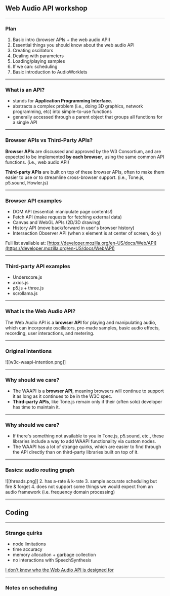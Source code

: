 ## Web Audio API workshop

---

### Plan

1. Basic intro (browser APIs + the web audio API)
2. Essential things you should know about the web audio API
3. Creating oscillators
4. Dealing with parameters
5. Loading/playing samples
6. If we can: scheduling
7. Basic introduction to AudioWorklets

---

### What is an API?

- stands for **Application Programming Interface.**
- abstracts a complex problem (i.e., doing 3D graphics, network programming, etc) into simple-to-use functions
- generally accessed through a parent object that groups all functions for a single API

---

### Browser APIs vs Third-Party APIs?

**Browser APIs** are discussed and approved by the W3 Consortium, and are expected to be implemented **by each browser**, using the same common API functions. (i.e., web audio API)

**Third-party APIs** are built on top of these browser APIs, often to make them easier to use or to streamline cross-browser support. (i.e., Tone.js, p5.sound, Howler.js)

---

### Browser API examples

- DOM API (essential: manipulate page contents!)
- Fetch API (make requests for fetching external data)
- Canvas and WebGL APIs (2D/3D drawing)
- History API (move back/forward in user's browser history)
- Intersection Observer API (when x element is at center of screen, do y)

Full list available at: [https://developer.mozilla.org/en-US/docs/Web/API](https://developer.mozilla.org/en-US/docs/Web/API)

---

### Third-party API examples

- Underscore.js
- axios.js
- p5.js + three.js
- scrollama.js

---

### What is the Web Audio API?

The Web Audio API is a **browser API** for playing and manipulating audio, which can incorporate oscillators, pre-made samples, basic audio effects, recording, user interactions, and metering.

---

### Original intentions

![[w3c-waapi-intention.png]]

---

### Why should we care?

- The WAAPI is a **browser API**, meaning browsers will continue to support it as long as it continues to be in the W3C spec.
- **Third-party APIs**, like Tone.js remain only if their (often solo) developer has time to maintain it.

---

### Why should we care?

- If there's something not available to you in Tone.js, p5.sound, etc., these libraries include a way to add WAAPI functionality via custom nodes.
- The WAAPI has a lot of strange quirks, which are easier to find through the API directly than on third-party libraries built on top of it.

---

### Basics: audio routing graph

![[threads.png]]
   2. has a-rate & k-rate
   3. sample accurate scheduling but fire & forget
   4. does not support some things we would expect from an audio framework (i.e. frequency domain processing)

---

## Coding

---

### Strange quirks

- node limitations
- time accuracy
- memory allocation + garbage collection
- no interactions with SpeechSynthesis

[I don't know who the Web Audio API is designed for](https://blog.mecheye.net/2017/09/i-dont-know-who-the-web-audio-api-is-designed-for/)

---

### Notes on scheduling
